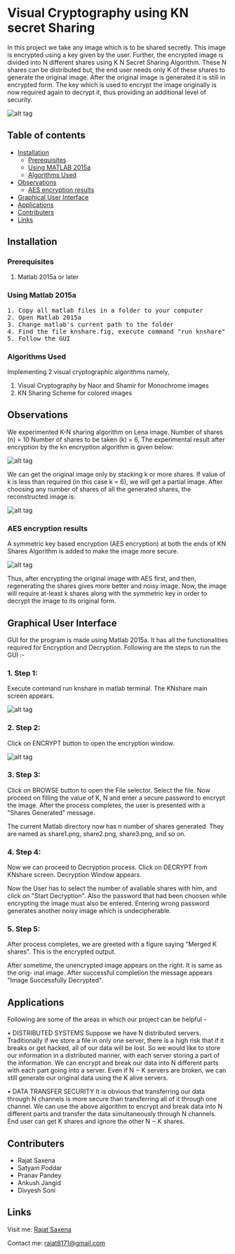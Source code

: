 # Visual Cryptography using KN secret Sharing

In this project we take any image which is to be shared secretly. This image is encrypted using a key given by the user. Further, the encrypted image is divided into N different shares using K N Secret Sharing Algorithm. These N shares can be distributed but, the end user needs only K of these shares to generate the original image. After the original image is generated it is still in encrypted form. The key which is used to encrypt the image originally is now required again to decrypt it, thus providing an additional level of security.

![alt tag](https://raw.githubusercontent.com/srajat/Visual-Cryptography-Using-K-N-Secret-Sharing/master/images/Screenshot%20from%202017-07-02%2014:57:42.png)



## Table of contents

- [Installation](#installation)
    - [Prerequisites](#prerequisites)
    - [Using MATLAB 2015a](#using-matlab-2015a)
    - [Algorithms Used](#algo)
- [Observations](#observe)
    - [AES encryption results](#aes)
- [Graphical User Interface](#gui)  
- [Applications](#applications)  
- [Contributers](#contributers)
- [Links](#links)



## Installation <a name='installation'></a>

### Prerequisites <a name='prerequisites'></a>

1. Matlab 2015a or later

### Using Matlab 2015a <a name='using-matlab-2015a'></a>
<pre>
1. Copy all matlab files in a folder to your computer
2. Open Matlab 2015a
3. Change matlab's current path to the folder  
4. Find the file knshare.fig, execute command "run knshare" in Matlab's console  
5. Follow the GUI
</pre>

### Algorithms Used <a name='algo'></a>

Implementing 2 visual cryptographic algorithms namely,
1. Visual Cryptography by Naor and Shamir for Monochrome images
2. KN Sharing Scheme for colored images




## Observations <a name='observe'></a>

We experimented K-N sharing algorithm on Lena image.
Number of shares (n) = 10
Number of shares to be taken (k) = 6,
The experimental result after encryption by the kn encryption algorithm is given below:

![alt tag](https://raw.githubusercontent.com/srajat/Visual-Cryptography-Using-K-N-Secret-Sharing/master/images/Screenshot%20from%202017-07-02%2014:58:00.png)

We can get the original image only by stacking k or more shares. If value of k is less than
required (in this case k = 6), we will get a partial image. After choosing any number of
shares of all the generated shares, the reconstructed image is:

![alt tag](https://raw.githubusercontent.com/srajat/Visual-Cryptography-Using-K-N-Secret-Sharing/master/images/Screenshot%20from%202017-07-02%2014:58:05.png)

### AES encryption results <a name='aes'></a>
A symmetric key based encryption (AES encryption) at both the ends of KN Shares
Algorithm is added to make the image more secure.

![alt tag](https://raw.githubusercontent.com/srajat/Visual-Cryptography-Using-K-N-Secret-Sharing/master/images/Screenshot%20from%202017-07-02%2014:58:12.png)

Thus, after encrypting the original image with AES first, and then, regenerating the
shares gives more better and noisy image. Now, the image will require at-least k shares
along with the symmetric key in order to decrypt the image to its original form.




## Graphical User Interface <a name='gui'></a>
GUI for the program is made using Matlab 2015a. It has all the functionalities required
for Encryption and Decryption. Following are the steps to run the GUI :-

### 1. Step 1:
Execute command run knshare in matlab terminal. The KNshare main screen
appears.

![alt tag](https://raw.githubusercontent.com/srajat/Visual-Cryptography-Using-K-N-Secret-Sharing/master/images/Screenshot%20from%202017-07-02%2014:58:23.png)

### 2. Step 2:

Click on ENCRYPT button to open the encryption window.

![alt tag](https://raw.githubusercontent.com/srajat/Visual-Cryptography-Using-K-N-Secret-Sharing/master/images/Screenshot%20from%202017-07-02%2014:58:29.png)

### 3. Step 3:

Click on BROWSE button to open the File selector. Select the file.
Now proceed on filling the value of K, N and enter a secure password to encrypt the
image. After the process completes, the user is presented with a "Shares Generated"
message.

The current Matlab directory now has n number of shares generated. They are
named as share1.png, share2.png, share3.png, and so on.

### 4. Step 4:

Now we can proceed to Decryption process. Click on DECRYPT from KNshare
screen. Decryption Window appears.

Now the User has to select the number of avaliable shares with him, and click on
"Start Decryption". Also the password that had been choosen while encrypting the
image must also be entered. Entering wrong password generates another noisy
image which is undecipherable.

### 5. Step 5:

After process completes, we are greeted with a figure saying "Merged K shares".
This is the encrypted output.

After sometime, the unencrypted image appears on the right. It is same as the orig-
inal image. After successful completion the message appears "Image Successfully
Decrypted".




## Applications <a name='applications'></a>
Following are some of the areas in which our project can be helpful -

• DISTRIBUTED SYSTEMS
Suppose we have N distributed servers. Traditionally if we store a file in only one
server, there is a high risk that if it breaks or get hacked, all of our data will be
lost. So we would like to store our information in a distributed manner, with each
server storing a part of the information. We can encrypt and break our data into N
different parts with each part going into a server. Even if N − K servers are broken,
we can still generate our original data using the K alive servers.

• DATA TRANSFER SECURITY
It is obvious that transferring our data through N channels is more secure than
transferring all of it through one channel. We can use the above algorithm to
encrypt and break data into N different parts and transfer the data simultaneously
through N channels. End user can get K shares and ignore the other N − K shares.




## Contributers <a name='contributers'></a>
* Rajat Saxena
* Satyam Poddar
* Pranav Pandey
* Ankush Jangid
* Divyesh Soni

## Links <a name='links'></a>

Visit me:     [Rajat Saxena](http://www.rajatsaxena.me/)

Contact me:     <rajat8171@gmail.com>
